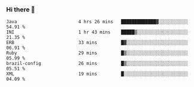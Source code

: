 ### Hi there 👋

<!--START_SECTION:waka-->

```text
Java                       4 hrs 26 mins   █████████████▓░░░░░░░░░░░   54.91 %
INI                        1 hr 43 mins    █████▒░░░░░░░░░░░░░░░░░░░   21.35 %
ERB                        33 mins         █▓░░░░░░░░░░░░░░░░░░░░░░░   06.91 %
Ruby                       29 mins         █▒░░░░░░░░░░░░░░░░░░░░░░░   05.99 %
brazil-config              26 mins         █▒░░░░░░░░░░░░░░░░░░░░░░░   05.51 %
XML                        19 mins         █░░░░░░░░░░░░░░░░░░░░░░░░   04.09 %
```

<!--END_SECTION:waka-->

<!--
**jerry-shao/jerry-shao** is a ✨ _special_ ✨ repository because its `README.md` (this file) appears on your GitHub profile.

Here are some ideas to get you started:

- 🔭 I’m currently working on ...
- 🌱 I’m currently learning ...
- 👯 I’m looking to collaborate on ...
- 🤔 I’m looking for help with ...
- 💬 Ask me about ...
- 📫 How to reach me: ...
- 😄 Pronouns: ...
- ⚡ Fun fact: ...
-->
